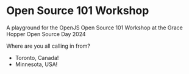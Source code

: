 # Open Source 101 Workshop
A playground for the OpenJS Open Source 101 Workshop at the Grace Hopper Open Source Day 2024

Where are you all calling in from?
- Toronto, Canada!
- Minnesota, USA!
